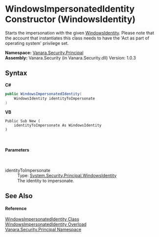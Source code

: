 # WindowsImpersonatedIdentity Constructor (WindowsIdentity)
 

Starts the impersonation with the given <a href="http://msdn2.microsoft.com/en-us/library/e599ywa6" target="_blank">WindowsIdentity</a>. Please note that the account that instantiates this class needs to have the 'Act as part of operating system' privilege set.

**Namespace:**&nbsp;<a href="59c3dc27-cc1b-fb6b-1718-4dd5638460e2">Vanara.Security.Principal</a><br />**Assembly:**&nbsp;Vanara.Security (in Vanara.Security.dll) Version: 1.0.3

## Syntax

**C#**<br />
``` C#
public WindowsImpersonatedIdentity(
	WindowsIdentity identityToImpersonate
)
```

**VB**<br />
``` VB
Public Sub New ( 
	identityToImpersonate As WindowsIdentity
)
```

<br />

#### Parameters
&nbsp;<dl><dt>identityToImpersonate</dt><dd>Type: <a href="http://msdn2.microsoft.com/en-us/library/e599ywa6" target="_blank">System.Security.Principal.WindowsIdentity</a><br />The identity to impersonate.</dd></dl>

## See Also


#### Reference
<a href="03ea6d98-2afc-31c0-b0b9-70f7a567b80d">WindowsImpersonatedIdentity Class</a><br /><a href="b6da1f54-7312-c855-0f17-323fa6efcc5d">WindowsImpersonatedIdentity Overload</a><br /><a href="59c3dc27-cc1b-fb6b-1718-4dd5638460e2">Vanara.Security.Principal Namespace</a><br />